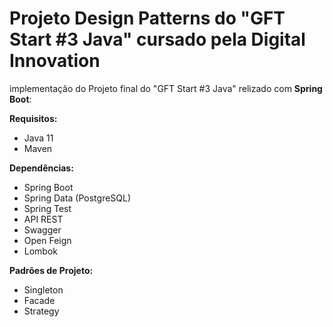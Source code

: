 # Projeto Design Patterns do "GFT Start #3 Java" cursado pela Digital Innovation

implementação do Projeto final do "GFT Start #3 Java" relizado com <b>Spring Boot</b>:

<b>Requisitos:</b>
- Java 11
- Maven

<b>Dependências:</b>
- Spring Boot
- Spring Data (PostgreSQL)
- Spring Test
- API REST
- Swagger
- Open Feign
- Lombok

<b>Padrões de Projeto:</b>
- Singleton
- Facade
- Strategy
